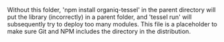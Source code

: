 Without this folder, 'npm install organiq-tessel' in the parent directory will put the library (incorrectly) in a parent folder, and 'tessel run' will subsequently try to deploy too many modules. This file is a placeholder to make sure Git and NPM includes the directory in the distribution.
